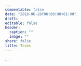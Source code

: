 ```yaml
---
commentable: false
date: "2018-06-28T00:00:00+01:00"
draft:
editable: false
header:
  caption: ""
  image: ""
share: false
title: Terms
---
```


...
